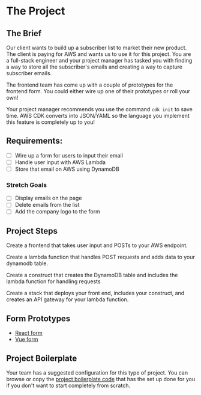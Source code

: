 # The Project

## The Brief

Our client wants to build up a subscriber list to market their new product. The client is paying for AWS and wants us to use it for this project. You are a full-stack engineer and your project manager has tasked you with finding a way to store all the subscriber's emails and creating a way to capture subscriber emails.

The frontend team has come up with a couple of prototypes for the frontend form. You could either wire up one of their prototypes or roll your own!

Your project manager recommends you use the command `cdk init` to save time. AWS CDK converts into JSON/YAML so the language you implement this feature is completely up to you!

## Requirements:

- [ ] Wire up a form for users to input their email
- [ ] Handle user input with AWS Lambda
- [ ] Store that email on AWS using DynamoDB

### Stretch Goals
- [ ] Display emails on the page
- [ ] Delete emails from the list
- [ ] Add the company logo to the form

## Project Steps

Create a frontend that takes user input and POSTs to your AWS endpoint.

Create a lambda function that handles POST requests and adds data to your dynamodb table. 

Create a construct that creates the DynamoDB table and includes the lambda function for handling requests

Create a stack that deploys your front end, includes your construct, and creates an API gateway for your lambda function.

## Form Prototypes

- [React form](https://codesandbox.io/s/nervous-lalande-m9xgb?file=/src/App.js)
- [Vue form](https://github.com/Creeland/AWS-CDK-Vue-Frontend)

## Project Boilerplate

Your team has a suggested configuration for this type of project. You can browse or copy the [project boilerplate code](./boilerplate) that has the set up done for you if you don't want to start completely from scratch.
